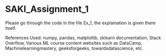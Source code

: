 # SAKI_Assignment_1

Please go through the code in the file Ex_1, the explaination is given there itself.

References Used:
numpy, pandas, matplotlib, sklearn documentation,
Stack Overflow,
Various ML course content websites such as DataCamp, Machinelearningmastery, geeksforgeeks, towardsdatascience, etc.
